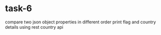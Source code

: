 # task-6
compare two json object properties in different order
print flag and country details using rest country api
